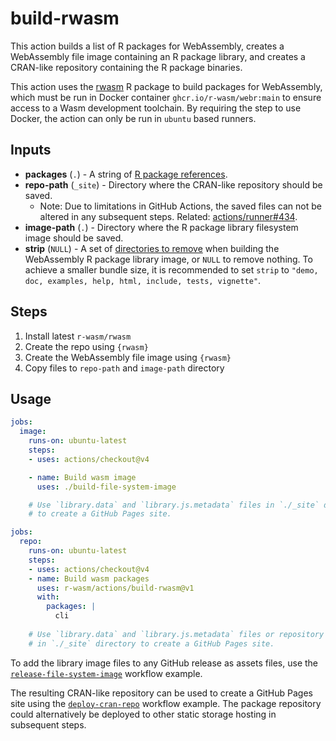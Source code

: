 # build-rwasm

This action builds a list of R packages for WebAssembly, creates a WebAssembly file image containing an R package library, and creates a CRAN-like repository containing the R package binaries.

This action uses the [rwasm](https://r-wasm.github.io/rwasm/) R package to build packages for WebAssembly, which must be run in Docker container `ghcr.io/r-wasm/webr:main` to ensure access to a Wasm development toolchain. By requiring the step to use Docker, the action can only be run in `ubuntu` based runners.

## Inputs

* **packages** (`.`) - A string of [R package references](https://r-lib.github.io/pkgdepends/reference/pkg_refs.html).
* **repo-path** (`_site`) - Directory where the CRAN-like repository should be saved.
  * Note: Due to limitations in GitHub Actions, the saved files can not be altered in any subsequent steps. Related: [actions/runner#434](https://github.com/actions/runner/issues/434).
* **image-path** (`.`) - Directory where the R package library filesystem image should be saved.
* **strip** (`NULL`) - A set of [directories to remove](https://r-wasm.github.io/rwasm/reference/make_library.html#details) when building the WebAssembly R package library image, or `NULL` to remove nothing. To achieve a smaller bundle size, it is recommended to set `strip` to `"demo, doc, examples, help, html, include, tests, vignette"`.

## Steps

1. Install latest `r-wasm/rwasm`
2. Create the repo using `{rwasm}`
2. Create the WebAssembly file image using `{rwasm}`
3. Copy files to `repo-path` and `image-path` directory

## Usage

```yaml
jobs:
  image:
    runs-on: ubuntu-latest
    steps:
    - uses: actions/checkout@v4

    - name: Build wasm image
      uses: ./build-file-system-image

    # Use `library.data` and `library.js.metadata` files in `./_site` directory
    # to create a GitHub Pages site.
```

```yaml
jobs:
  repo:
    runs-on: ubuntu-latest
    steps:
    - uses: actions/checkout@v4
    - name: Build wasm packages
      uses: r-wasm/actions/build-rwasm@v1
      with:
        packages: |
          cli
  
    # Use `library.data` and `library.js.metadata` files or repository files
    # in `./_site` directory to create a GitHub Pages site.
```

To add the library image files to any GitHub release as assets files, use the [`release-file-system-image`](../examples/release-file-system-image.yml) workflow example.

The resulting CRAN-like repository can be used to create a GitHub Pages site using the [`deploy-cran-repo`](../examples/deploy-cran-repo.yml) workflow example. The package repository could alternatively be deployed to other static storage hosting in subsequent steps.
